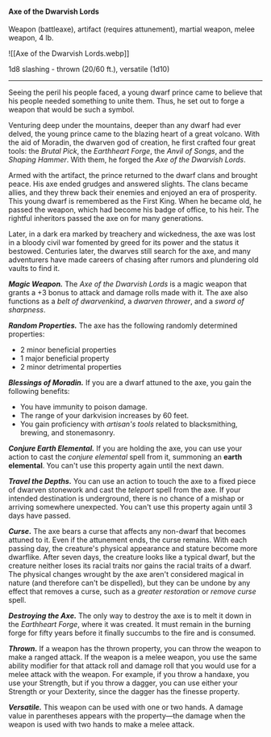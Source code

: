 #### Axe of the Dwarvish Lords

Weapon (battleaxe), artifact (requires attunement), martial weapon, melee weapon, 4 lb.

![[Axe of the Dwarvish Lords.webp]]

1d8 slashing  - thrown (20/60 ft.), versatile (1d10)

---

Seeing the peril his people faced, a young dwarf prince came to believe that his people needed something to unite them. Thus, he set out to forge a weapon that would be such a symbol.

Venturing deep under the mountains, deeper than any dwarf had ever delved, the young prince came to the blazing heart of a great volcano. With the aid of Moradin, the dwarven god of creation, he first crafted four great tools: the *Brutal Pick*, the *Earthheart Forge*, the *Anvil of Songs*, and the *Shaping Hammer*. With them, he forged the *Axe of the Dwarvish Lords*.

Armed with the artifact, the prince returned to the dwarf clans and brought peace. His axe ended grudges and answered slights. The clans became allies, and they threw back their enemies and enjoyed an era of prosperity. This young dwarf is remembered as the First King. When he became old, he passed the weapon, which had become his badge of office, to his heir. The rightful inheritors passed the axe on for many generations.

Later, in a dark era marked by treachery and wickedness, the axe was lost in a bloody civil war fomented by greed for its power and the status it bestowed. Centuries later, the dwarves still search for the axe, and many adventurers have made careers of chasing after rumors and plundering old vaults to find it.

***Magic Weapon.*** The *Axe of the Dwarvish Lords* is a magic weapon that grants a +3 bonus to attack and damage rolls made with it. The axe also functions as a *belt of dwarvenkind*, a *dwarven thrower*, and a *sword of sharpness*.

***Random Properties.*** The axe has the following randomly determined properties:

- 2 minor beneficial properties
- 1 major beneficial property
- 2 minor detrimental properties

***Blessings of Moradin.*** If you are a dwarf attuned to the axe, you gain the following benefits:

- You have immunity to poison damage.
- The range of your darkvision increases by 60 feet.
- You gain proficiency with *artisan's tools* related to blacksmithing, brewing, and stonemasonry.

***Conjure Earth Elemental.*** If you are holding the axe, you can use your action to cast the *conjure elemental* spell from it, summoning an **earth elemental**. You can't use this property again until the next dawn.

***Travel the Depths.*** You can use an action to touch the axe to a fixed piece of dwarven stonework and cast the *teleport* spell from the axe. If your intended destination is underground, there is no chance of a mishap or arriving somewhere unexpected. You can't use this property again until 3 days have passed.

***Curse.*** The axe bears a curse that affects any non-dwarf that becomes attuned to it. Even if the attunement ends, the curse remains. With each passing day, the creature's physical appearance and stature become more dwarflike. After seven days, the creature looks like a typical dwarf, but the creature neither loses its racial traits nor gains the racial traits of a dwarf. The physical changes wrought by the axe aren't considered magical in nature (and therefore can't be dispelled), but they can be undone by any effect that removes a curse, such as a *greater restoration* or *remove curse* spell.

***Destroying the Axe.*** The only way to destroy the axe is to melt it down in the *Earthheart Forge*, where it was created. It must remain in the burning forge for fifty years before it finally succumbs to the fire and is consumed.

***Thrown.*** If a weapon has the thrown property, you can throw the weapon to make a ranged attack. If the weapon is a melee weapon, you use the same ability modifier for that attack roll and damage roll that you would use for a melee attack with the weapon. For example, if you throw a handaxe, you use your Strength, but if you throw a dagger, you can use either your Strength or your Dexterity, since the dagger has the finesse property.

***Versatile.*** This weapon can be used with one or two hands. A damage value in parentheses appears with the property—the damage when the weapon is used with two hands to make a melee attack.



